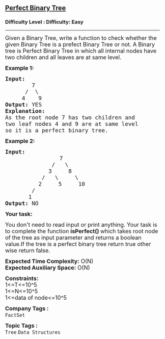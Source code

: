 <h2><a href="https://www.geeksforgeeks.org/problems/perfect-binary-tree/1?page=7&category=Tree&sortBy=submissions">Perfect Binary Tree</a></h2><h3>Difficulty Level : Difficulty: Easy</h3><hr><div class="problems_problem_content__Xm_eO"><p><span style="font-size:18px">Given a Binary Tree, write a function to check whether the given Binary Tree is a prefect Binary Tree or not. A Binary tree is Perfect Binary Tree&nbsp;in which all internal nodes have two children and all leaves are at same level.</span></p>

<p dir="ltr"><span style="font-size:18px"><strong>Example 1:</strong></span></p>

<pre><span style="font-size:18px"><strong>Input:</strong> </span>
         <span style="font-size:18px"> 7
&nbsp;     /  \
&nbsp;    4    9</span>
<strong><span style="font-size:18px">Output: </span></strong><span style="font-size:18px">YES</span>
<span style="font-size:18px"><strong>Explanation: </strong></span>
<span style="font-size:18px">As the root node 7 has two children and 
two leaf nodes </span><span style="font-size:18px">4 and 9 are at same level 
so it is a perfect binary tree.</span>
</pre>

<p dir="ltr"><strong><span style="font-size:18px">Example 2:</span></strong></p>

<pre><span style="font-size:18px"><strong>Input: </strong></span>
            <span style="font-size:18px">       7
&nbsp;             /   \
&nbsp;            3     8
           /   \     \
&nbsp;         2     5     10
&nbsp;       /
       1</span>
<span style="font-size:18px"><strong>Output: </strong>NO</span>
</pre>

<p dir="ltr"><span style="font-size:18px"><strong>Your task:</strong></span></p>

<p dir="ltr"><span style="font-size:18px">You don't need to read input or print anything. Your task is to complete the function&nbsp;<strong>isPerfect()&nbsp;</strong>which takes root node of the tree as input parameter and returns a boolean value.If the tree is a perfect binary tree return true other wise return false.</span></p>

<p dir="ltr"><span style="font-size:18px"><strong>Expected Time Complexity:</strong>&nbsp;O(N)<br>
<strong>Expected Auxiliary Space:</strong>&nbsp;O(N)</span></p>

<p><span style="font-size:18px"><strong>Constraints:</strong><br>
1&lt;=T&lt;=10^5<br>
1&lt;=N&lt;=10^5<br>
1&lt;=data of node&lt;=10^5</span></p>
</div><p><span style=font-size:18px><strong>Company Tags : </strong><br><code>FactSet</code>&nbsp;<br><p><span style=font-size:18px><strong>Topic Tags : </strong><br><code>Tree</code>&nbsp;<code>Data Structures</code>&nbsp;
